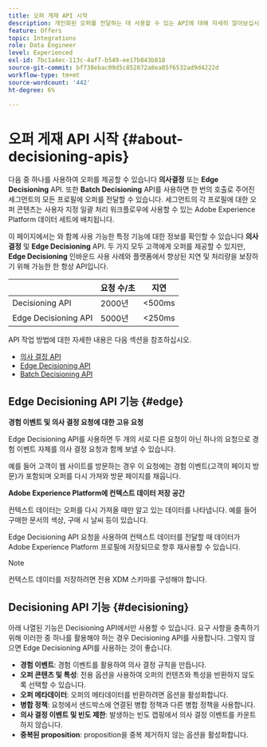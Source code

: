 ```yaml
---
title: 오퍼 게재 API 시작
description: 개인화된 오퍼를 전달하는 데 사용할 수 있는 API에 대해 자세히 알아보십시오.
feature: Offers
topic: Integrations
role: Data Engineer
level: Experienced
exl-id: 7bc1a4ec-113c-4af7-b549-ee17b843b818
source-git-commit: bf738ebac09d5c852872a8ea85f6532ad9d4222d
workflow-type: tm+mt
source-wordcount: '442'
ht-degree: 6%

---
```


# 오퍼 게재 API 시작 {#about-decisioning-apis}

다음 중 하나를 사용하여 오퍼를 제공할 수 있습니다 **의사결정** 또는 **Edge Decisioning** API. 또한 **Batch Decisioning** API를 사용하면 한 번의 호출로 주어진 세그먼트의 모든 프로필에 오퍼를 전달할 수 있습니다. 세그먼트의 각 프로필에 대한 오퍼 콘텐츠는 사용자 지정 일괄 처리 워크플로우에 사용할 수 있는 Adobe Experience Platform 데이터 세트에 배치됩니다.

이 페이지에서는 와 함께 사용 가능한 특정 기능에 대한 정보를 확인할 수 있습니다 **의사결정** 및 **Edge Decisioning** API. 두 가지 모두 고객에게 오퍼를 제공할 수 있지만, **Edge Decisioning** 인바운드 사용 사례와 플랫폼에서 향상된 지연 및 처리량을 보장하기 위해 가능한 한 항상 API입니다.

|  | 요청 수/초 | 지연 |
|---|---|---|
| Decisioning API | 2000년 | &lt;500ms |
| Edge Decisioning API | 5000년 | &lt;250ms |

API 작업 방법에 대한 자세한 내용은 다음 섹션을 참조하십시오.
* [의사 결정 API](decisioning-api.md)
* [Edge Decisioning API](edge-decisioning-api.md)
* [Batch Decisioning API](batch-decisioning-api.md)

## Edge Decisioning API 기능 {#edge}

**경험 이벤트 및 의사 결정 요청에 대한 고유 요청**

Edge Decisioning API를 사용하면 두 개의 서로 다른 요청이 아닌 하나의 요청으로 경험 이벤트 자체를 의사 결정 요청과 함께 보낼 수 있습니다.

예를 들어 고객이 웹 사이트를 방문하는 경우 이 요청에는 경험 이벤트(고객의 페이지 방문)가 포함되며 오퍼를 다시 가져와 방문 페이지를 채웁니다.

**Adobe Experience Platform에 컨텍스트 데이터 저장 공간**

컨텍스트 데이터는 오퍼를 다시 가져올 때만 알고 있는 데이터를 나타냅니다. 예를 들어 구매한 문서의 색상, 구매 시 날씨 등이 있습니다.

Edge Decisioning API 요청을 사용하여 컨텍스트 데이터를 전달할 때 데이터가 Adobe Experience Platform 프로필에 저장되므로 향후 재사용할 수 있습니다.

>[!NOTE]
>
>컨텍스트 데이터를 저장하려면 전용 XDM 스키마를 구성해야 합니다.

## Decisioning API 기능 {#decisioning}

아래 나열된 기능은 Decisioning API에서만 사용할 수 있습니다. 요구 사항을 충족하기 위해 이러한 중 하나를 활용해야 하는 경우 Decisioning API를 사용합니다. 그렇지 않으면 Edge Decisioning API를 사용하는 것이 좋습니다.

* **경험 이벤트**: 경험 이벤트를 활용하여 의사 결정 규칙을 만듭니다.
* **오퍼 콘텐츠 및 특성**: 전용 옵션을 사용하여 오퍼의 컨텐츠와 특성을 반환하지 않도록 선택할 수 있습니다.
* **오퍼 메타데이터**: 오퍼의 메타데이터를 반환하려면 옵션을 활성화합니다.
* **병합 정책**: 요청에서 샌드박스에 연결된 병합 정책과 다른 병합 정책을 사용합니다.
* **의사 결정 이벤트 및 빈도 제한**: 발생하는 빈도 캡핑에서 의사 결정 이벤트를 카운트하지 않습니다.
* **중복된 proposition**: proposition을 중복 제거하지 않는 옵션을 활성화합니다.
